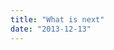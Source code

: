 ```yaml
---
title: "What is next"
date: "2013-12-13"
---
```


<div class="content">
<p><a href="assets/39-jason1.jpg" target="_blank"> <img alt="" src="/preposterous/assets/39-jason1.jpg"/> </a></p>
</div>
